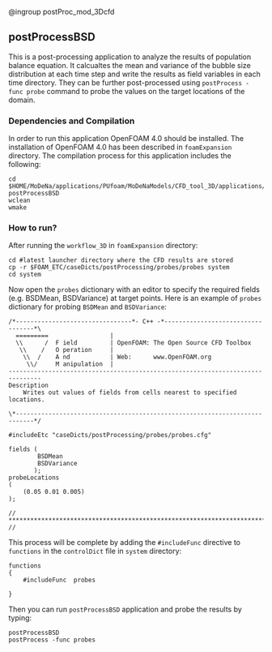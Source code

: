@ingroup postProc_mod_3Dcfd

## postProcessBSD
This is a post-processing application to analyze the results of population balance equation. It calcualtes the mean and variance of the bubble size distribution at each time step and write the results as field variables in each time directory. They can be further post-processed using `postProcess -func probe` command to probe the values on the target locations of the domain.

### Dependencies and Compilation
In order to run this application OpenFOAM 4.0 should be installed. The installation of OpenFOAM 4.0 has been described in `foamExpansion` directory. The compilation process for this application includes the following:

```
cd $HOME/MoDeNa/applications/PUfoam/MoDeNaModels/CFD_tool_3D/applications/ postProcessBSD
wclean
wmake
```

### How to run?
After running the `workflow_3D` in `foamExpansion` directory:

```
cd #latest launcher directory where the CFD results are stored
cp -r $FOAM_ETC/caseDicts/postProcessing/probes/probes system
cd system
```
Now open the `probes` dictionary with an editor to specify the required fields (e.g. BSDMean, BSDVariance) at target points. Here is an example of `probes` dictionary for probing `BSDMean` and `BSDVariance`:
```
/*--------------------------------*- C++ -*----------------------------------*\
  =========                 |
  \\      /  F ield         | OpenFOAM: The Open Source CFD Toolbox
   \\    /   O peration     |
    \\  /    A nd           | Web:      www.OpenFOAM.org
     \\/     M anipulation  |
-------------------------------------------------------------------------------
Description
    Writes out values of fields from cells nearest to specified locations.

\*---------------------------------------------------------------------------*/

#includeEtc "caseDicts/postProcessing/probes/probes.cfg"

fields (
        BSDMean
        BSDVariance
       );
probeLocations
(
    (0.05 0.01 0.005)
);

// ************************************************************************* //
```
This process will be complete by adding the `#includeFunc` directive to `functions` in the `controlDict` file in `system` directory:

```
functions
{
    #includeFunc  probes

}
```

Then you can run `postProcessBSD` application and probe the results by typing:
```
postProcessBSD
postProcess -func probes
```
